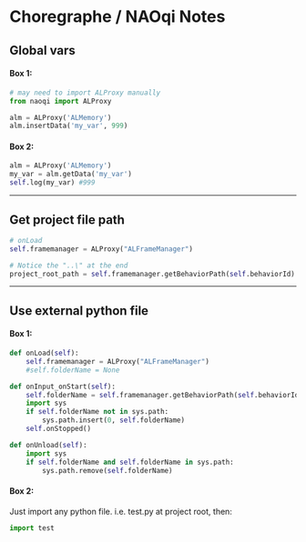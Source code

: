 # Choregraphe / NAOqi Notes

Global vars
---

#### Box 1:
```python
# may need to import ALProxy manually
from naoqi import ALProxy

alm = ALProxy('ALMemory')
alm.insertData('my_var', 999)
```

#### Box 2:
```python
alm = ALProxy('ALMemory')
my_var = alm.getData('my_var')
self.log(my_var) #999
```

---

Get project file path
---
```python
# onLoad
self.framemanager = ALProxy("ALFrameManager")

# Notice the "..\" at the end
project_root_path = self.framemanager.getBehaviorPath(self.behaviorId) + "..\"
```

---


Use external python file
---

#### Box 1:

```python
def onLoad(self):
    self.framemanager = ALProxy("ALFrameManager")
    #self.folderName = None

def onInput_onStart(self):
    self.folderName = self.framemanager.getBehaviorPath(self.behaviorId) + self.getParameter("File name")
    import sys
    if self.folderName not in sys.path:
        sys.path.insert(0, self.folderName)
    self.onStopped()

def onUnload(self):
    import sys
    if self.folderName and self.folderName in sys.path:
        sys.path.remove(self.folderName)
```

#### Box 2:
Just import any python file. 
i.e.  test.py at project root, then:
```python
import test
```
